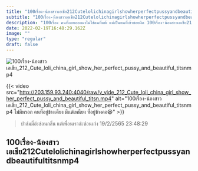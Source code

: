 ```yaml
---
title: "100เรื่อง-น้องสาวเอเชีย212Cutelolichinagirlshowherperfectpussyandbeautifultitsnmp4"
subtitle: "100เรื่อง-น้องสาวเอเชีย212Cutelolichinagirlshowherperfectpussyandbeautifultitsnmp4 ก้าวแรกโดนใจ ก้าวต่อไปโดนเท"
description: "100เรื่อง คนที่ถอยออกมาไม่ใช่คนที่แพ้ แต่เป็นคนที่เข้าซอยผิด 100เรื่อง-น้องสาวเอเชีย212Cutelolichinagirlshowherperfectpussyandbeautifultitsnmp4 19/2/2565 23:48:29"
date: 2022-02-19T16:48:29.162Z
image: ""
type: "regular"
draft: false
---
```


![100เรื่อง-น้องสาวเอเชีย_212_Cute_loli_china_girl_show_her_perfect_pussy_and_beautiful_titsnmp4](http://203.159.93.240:4040/raw/v_vide_212_Cute_loli_china_girl_show_her_perfect_pussy_and_beautiful_titsn.jpg)

{{< video src="http://203.159.93.240:4040/raw/v_vide_212_Cute_loli_china_girl_show_her_perfect_pussy_and_beautiful_titsn.mp4" alt="100เรื่อง-น้องสาวเอเชีย_212_Cute_loli_china_girl_show_her_perfect_pussy_and_beautiful_titsnmp4 ไม่มีหรอก คนที่อยู่ข้างเคียง มีเเต่เหนียง ที่อยู่ข้างคอ😆" >}}


> ปาล์มมี่อ่ะซ่อนกลิ่น แต่เพื่อนเราอ่ะซ่อนเก่ง 19/2/2565 23:48:29

## 100เรื่อง-น้องสาวเอเชีย212Cutelolichinagirlshowherperfectpussyandbeautifultitsnmp4
